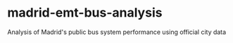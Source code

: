 # madrid-emt-bus-analysis
Analysis of Madrid's public bus system performance using official city data
